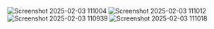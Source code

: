 ![Screenshot 2025-02-03 111004](https://github.com/user-attachments/assets/fa49cd9c-3e2d-407e-b3d2-c18a2f51692d)
![Screenshot 2025-02-03 111012](https://github.com/user-attachments/assets/31551f3b-8fca-428a-a41a-e29b6857c8cd)
![Screenshot 2025-02-03 110939](https://github.com/user-attachments/assets/900b54bf-a155-4985-b2cc-7e1cd1d36267)
![Screenshot 2025-02-03 111018](https://github.com/user-attachments/assets/9505545a-02b6-464e-b7a8-895b923dc0ba)
